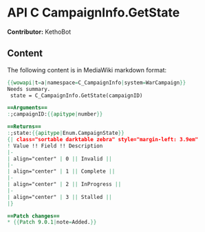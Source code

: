 # API C CampaignInfo.GetState

**Contributor:** KethoBot

## Content

The following content is in MediaWiki markdown format:

```mediawiki
{{wowapi|t=a|namespace=C_CampaignInfo|system=WarCampaign}}
Needs summary.
 state = C_CampaignInfo.GetState(campaignID)

==Arguments==
:;campaignID:{{apitype|number}}

==Returns==
:;state:{{apitype|Enum.CampaignState}}
{| class="sortable darktable zebra" style="margin-left: 3.9em"
! Value !! Field !! Description
|-
| align="center" | 0 || Invalid || 
|-
| align="center" | 1 || Complete || 
|-
| align="center" | 2 || InProgress || 
|-
| align="center" | 3 || Stalled || 
|}

==Patch changes==
* {{Patch 9.0.1|note=Added.}}
```